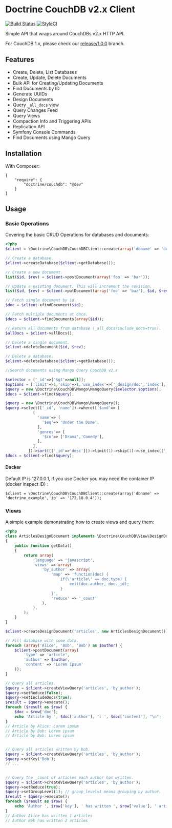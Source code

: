 # Doctrine CouchDB v2.x Client

[![Build Status](https://travis-ci.org/doctrine/couchdb-client.png?branch=master)](https://travis-ci.org/doctrine/couchdb-client)
[![StyleCI](https://styleci.io/repos/90809440/shield?style=flat)](https://styleci.io/repos/90809440)


Simple API that wraps around CouchDBs v2.x HTTP API.

For CouchDB 1.x, please check our [release/1.0.0](https://github.com/doctrine/couchdb-client/tree/release/1.0.0) branch.

## Features

* Create, Delete, List Databases
* Create, Update, Delete Documents
* Bulk API for Creating/Updating Documents
* Find Documents by ID
* Generate UUIDs
* Design Documents
* Query `_all_docs` view
* Query Changes Feed
* Query Views
* Compaction Info and Triggering APIs
* Replication API
* Symfony Console Commands
* Find Documents using Mango Query

## Installation

With Composer:

    {
        "require": {
            "doctrine/couchdb": "@dev"
        }
    }

## Usage

### Basic Operations

Covering the basic CRUD Operations for databases and documents:

```php
<?php
$client = \Doctrine\CouchDB\CouchDBClient::create(array('dbname' => 'doctrine_example'));

// Create a database.
$client->createDatabase($client->getDatabase());

// Create a new document.
list($id, $rev) = $client->postDocument(array('foo' => 'bar'));

// Update a existing document. This will increment the revision.
list($id, $rev) = $client->putDocument(array('foo' => 'baz'), $id, $rev);

// Fetch single document by id.
$doc = $client->findDocument($id);

// Fetch multiple documents at once.
$docs = $client->findDocuments(array($id));

// Return all documents from database (_all_docs?include_docs=true).
$allDocs = $client->allDocs();

// Delete a single document.
$client->deleteDocument($id, $rev);

// Delete a database.
$client->deleteDatabase($client->getDatabase());

//Search documents using Mango Query CouchDB v2.x

$selector = ['_id'=>['$gt'=>null]];
$options = ['limit'=>1,'skip'=>1,'use_index'=>['_design/doc','index'],'sort'=>[['_id'=>'desc']]];
$query = new \Doctrine\CouchDB\Mango\MangoQuery($selector,$options);
$docs = $client->find($query);

$query = new \Doctrine\CouchDB\Mango\MangoQuery();
$query->select(['_id', 'name'])->where(['$and'=> [
            [
              'name'=> [
                '$eq'=> 'Under the Dome',
              ],
              'genres'=> [
                '$in'=> ['Drama','Comedy'],
              ],
            ],
          ])->sort([['_id'=>'desc']])->limit(1)->skip(1)->use_index(['_design/doc','index']);
$docs = $client->find($query);

```

#### Docker

Default IP is 127.0.0.1, if you use Docker you may need the container IP (docker inspect ID) :

```
$client = \Doctrine\CouchDB\CouchDBClient::create(array('dbname' => 'doctrine_example','ip' => '172.18.0.4'));
```

### Views

A simple example demonstrating how to create views and query them:

```php
<?php
class ArticlesDesignDocument implements \Doctrine\CouchDB\View\DesignDocument
{
    public function getData()
    {
        return array(
            'language' => 'javascript',
            'views' => array(
                'by_author' => array(
                    'map' => 'function(doc) {
                        if(\'article\' == doc.type) {
                            emit(doc.author, doc._id);
                        }
                    }',
                    'reduce' => '_count'
                ),
            ),
        );
    }
}

$client->createDesignDocument('articles', new ArticlesDesignDocument());

// Fill database with some data.
foreach (array('Alice', 'Bob', 'Bob') as $author) {
    $client->postDocument(array(
        'type' => 'article',
        'author' => $author,
        'content' => 'Lorem ipsum'
    ));
}

// Query all articles.
$query = $client->createViewQuery('articles', 'by_author');
$query->setReduce(false);
$query->setIncludeDocs(true);
$result = $query->execute();
foreach ($result as $row) {
    $doc = $row['doc'];
    echo 'Article by ', $doc['author'], ': ', $doc['content'], "\n";
}
// Article by Alice: Lorem ipsum
// Article by Bob: Lorem ipsum
// Article by Bob: Lorem ipsum


// Query all articles written by bob.
$query = $client->createViewQuery('articles', 'by_author');
$query->setKey('Bob');
// ...


// Query the _count of articles each author has written.
$query = $client->createViewQuery('articles', 'by_author');
$query->setReduce(true);
$query->setGroupLevel(1); // group_level=1 means grouping by author.
$result = $query->execute();
foreach ($result as $row) {
    echo 'Author ', $row['key'], ' has written ', $row['value'], ' articles', "\n";
}
// Author Alice has written 1 articles
// Author Bob has written 2 articles
```
